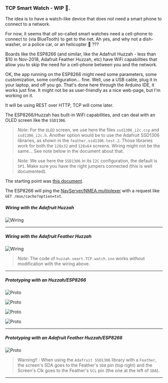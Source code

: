 ### TCP Smart Watch - WIP 🚧.
The idea is to have a watch-like device that does _not_ need a smart phone to connect to a network.

For now, it seems that _all_ so-called smart watches need a cell-phone to connect to (via BlueTooth) to get to the net.
Ah yes, and why not a dish-washer, or a police car, or an helicopter 🚁 ???

Boards like the ESP8266 (and similar, like the Adafruit Huzzah - less than $10 in Nov-2018, Adafruit Feather Huzzah, etc) have WiFi capabilities that allow you to skip the need for a
cell-phone between you and the network.

OK, the app running on the ESP8266 might need some parameters, some customization, some configuration... fine.
Well, use a USB cable, plug it in your laptop, and off you go.
That's done here through the Arduino IDE, it works just fine.
It might not be as user-friendly as a nice web-page, but I'm working on it.

It will be using REST over HTTP, TCP will come later.

The ESP8266/Huzzah has built-in WiFi capabilities, and can deal with an OLED screen like the `SSD1306`.

> _Note_: For the `OLED` screen, we use here the files `ssd1306_i2c.ccp` and `ssd1306_i2c.h`. Another option
> would be to use the Adafruit SSD1306 libraries, as shown in the `feather.ssd1306.test.2`. Those libraries work for both the `128x32` and `128x64` screens.
> Wiring might not be the same... See note below in the document about that.

> _Note_: We use here the `SSD1306` in its `I2C` configuration, the default is `SPI`. Make sure you have the right jumpers connected (this is well documented).

The starting point was [this document](https://learn.adafruit.com/huzzah-weather-display?view=all).

The ESP8266 will ping the [NavServer/NMEA.multiplexer](https://github.com/OlivierLD/raspberry-coffee/blob/master/NMEA.multiplexer/README.md) with a request like `GET /mux/cache?option=txt`.

##### Wiring with the Adafruit Huzzah
![Wiring](./TCP.watch_bb.png)

---

##### Wiring with the Adafruit Feather Huzzah
![Wiring](./TCP.watch.feather_bb.png)

> _Note_: The code of `huzzah.smart.TCP.watch.ino` works without modification with the wiring above.

---

##### Prototyping with an Huzzah/ESP8266
![Proto](./prototyping.01.jpg)

![Proto](./prototyping.02.jpg)

![Proto](./prototyping.03.jpg)

![Proto](./prototyping.04.jpg)

---

##### Prototyping with an Adafruit Feather Huzzah/ESP8266
![Proto](./prototyping.feather.01.jpg)

> Warning!! : When using the `Adafruit SSD1306` library with a `Feather`, the screen's SDA goes to the Feather's `SDA` pin (top right)
> and the Screen's Clk goes to the Feather's `SCL` pin (the one at the left of `SDA`).

---
